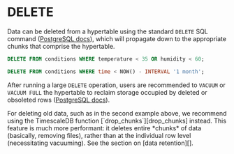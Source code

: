 # DELETE

Data can be deleted from a hypertable using the standard `DELETE` SQL
command ([PostgreSQL docs][postgres-delete]), which will propagate
down to the appropriate chunks that comprise the hypertable.

```sql
DELETE FROM conditions WHERE temperature < 35 OR humidity < 60;

DELETE FROM conditions WHERE time < NOW() - INTERVAL '1 month';
```

After running a large `DELETE` operation, users are recommended to
`VACUUM` or `VACUUM FULL` the hypertable to reclaim storage occupied
by deleted or obsoleted rows ([PostgreSQL docs][postgres-vacuum]).

<highlight type="tip">
For deleting old data, such as in the second example
 above, we recommend using the TimescaleDB function
 [`drop_chunks`][drop_chunks] instead.  This feature is much more
 performant: it deletes entire *chunks* of data (basically, removing
 files), rather than at the individual row level (necessitating
 vacuuming). See the section on [data retention][].
</highlight>


[postgres-delete]: https://www.postgresql.org/docs/current/static/sql-delete.html
[postgres-vacuum]: https://www.postgresql.org/docs/current/static/sql-vacuum.html
[drop_chunks]: /api/:currentVersion:/hypertables-and-chunks/drop_chunks
[data retention]: /how-to-guides/data-retention
